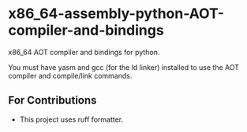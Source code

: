 # x86_64-assembly-python-AOT-compiler-and-bindings
x86_64 AOT compiler and bindings for python.

You must have yasm and gcc (for the ld linker) installed to use the AOT compiler and compile/link commands.

## For Contributions

 - This project uses ruff formatter.